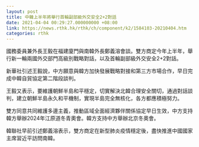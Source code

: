 ```yaml
---
layout: post
title: 中韓上半年將舉行首輪副部級外交安全2+2對話
date: 2021-04-04 00:29:27.000000000 +08:00
link: https://news.rthk.hk/rthk/ch/component/k2/1584103-20210404.htm
categories: rthk
---
```


國務委員兼外長王毅在福建廈門與南韓外長鄭義溶會談。雙方商定今年上半年，舉行新一輪兩國外交部門高級別戰略對話，以及首輪副部級外交安全2+2對話。

新華社引述王毅說，中方願意與韓方加快發展戰略對接和第三方市場合作，早日完成中韓自貿協定第二階段談判。

王毅又表示，要維護朝鮮半島和平穩定，切實解決北韓合理安全關切，通過對話談判，建立朝鮮半島永久和平機制，實現半島完全無核化，各方都應積極努力。

雙方同意共同維護多邊主義，推動區域全面經濟夥伴關係協定早日生效，中方支持韓方舉辦2024年江原道冬青奧會。韓方支持中方舉辦北京冬奧會。

韓聯社早前引述鄭義溶表示，雙方商定在新型肺炎疫情穩定後，盡快推進中國國家主席習近平訪問南韓。
